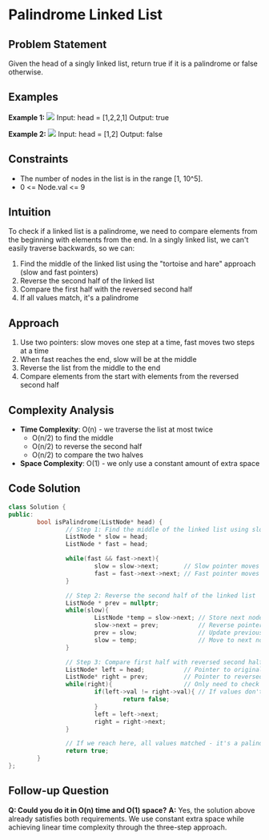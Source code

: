 # Palindrome Linked List

## Problem Statement
Given the head of a singly linked list, return true if it is a palindrome or false otherwise.

## Examples
**Example 1:**
![](https://assets.leetcode.com/uploads/2021/03/03/pal1linked-list.jpg)
Input: head = [1,2,2,1]
Output: true

**Example 2:**
![](https://assets.leetcode.com/uploads/2021/03/03/pal2linked-list.jpg)
Input: head = [1,2]
Output: false

## Constraints
- The number of nodes in the list is in the range [1, 10^5].
- 0 <= Node.val <= 9

## Intuition
To check if a linked list is a palindrome, we need to compare elements from the beginning with elements from the end. In a singly linked list, we can't easily traverse backwards, so we can:

1. Find the middle of the linked list using the "tortoise and hare" approach (slow and fast pointers)
2. Reverse the second half of the linked list
3. Compare the first half with the reversed second half
4. If all values match, it's a palindrome

## Approach
1. Use two pointers: slow moves one step at a time, fast moves two steps at a time
2. When fast reaches the end, slow will be at the middle
3. Reverse the list from the middle to the end
4. Compare elements from the start with elements from the reversed second half

## Complexity Analysis
- **Time Complexity**: O(n) - we traverse the list at most twice
    - O(n/2) to find the middle
    - O(n/2) to reverse the second half
    - O(n/2) to compare the two halves
- **Space Complexity**: O(1) - we only use a constant amount of extra space

## Code Solution
```cpp
class Solution {
public:
        bool isPalindrome(ListNode* head) {
                // Step 1: Find the middle of the linked list using slow/fast technique
                ListNode * slow = head;
                ListNode * fast = head;

                while(fast && fast->next){
                        slow = slow->next;       // Slow pointer moves 1 step
                        fast = fast->next->next; // Fast pointer moves 2 steps
                }

                // Step 2: Reverse the second half of the linked list
                ListNode * prev = nullptr;
                while(slow){
                        ListNode *temp = slow->next; // Store next node before changing pointer
                        slow->next = prev;           // Reverse pointer to point to previous node
                        prev = slow;                 // Update previous to current node
                        slow = temp;                 // Move to next node in original list
                }

                // Step 3: Compare first half with reversed second half
                ListNode* left = head;           // Pointer to original first half
                ListNode* right = prev;          // Pointer to reversed second half
                while(right){                    // Only need to check until end of second half
                        if(left->val != right->val){ // If values don't match, not a palindrome
                                return false;
                        }
                        left = left->next;
                        right = right->next;
                }

                // If we reach here, all values matched - it's a palindrome
                return true;
        }
};
```

## Follow-up Question
**Q: Could you do it in O(n) time and O(1) space?**
**A:** Yes, the solution above already satisfies both requirements. We use constant extra space while achieving linear time complexity through the three-step approach.
